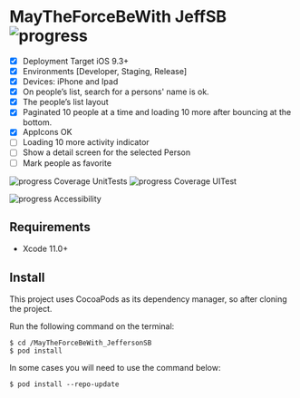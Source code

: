 # MayTheForceBeWith JeffSB ![progress](https://progress-bar.dev/58/?title=completed "progress") 

  * [x] Deployment Target iOS 9.3+
  * [x] Environments [Developer, Staging, Release]
  * [x] Devices: iPhone and Ipad
  * [x] On people’s list, search for a persons' name is ok.
  * [x] The people’s list layout
  * [x] Paginated 10 people at a time and loading 10 more after bouncing at the bottom.
  * [x] AppIcons OK
  * [ ] Loading 10 more activity indicator
  * [ ] Show a detail screen for the selected Person
  * [ ] Mark people as favorite
  
  ![progress](https://progress-bar.dev/37 "progress") Coverage UnitTests
  ![progress](https://progress-bar.dev/58 "progress") Coverage UITest
  
  ![progress](https://progress-bar.dev/0 "progress") Accessibility
  
## Requirements
- Xcode 11.0+

## Install
This project uses CocoaPods as its dependency manager, so after cloning the project.

Run the following command on the terminal:
```
$ cd /MayTheForceBeWith_JeffersonSB
$ pod install
```

In some cases you will need to use the command below:
```
$ pod install --repo-update
```
